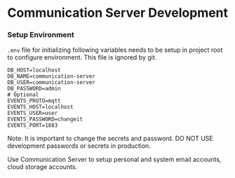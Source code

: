 # Communication Server Development

### Setup Environment

`.env` file for initializing following variables needs to be setup in project root to configure environment. This file is ignored by git.

```shell
DB_HOST=localhost
DB_NAME=communication-server
DB_USER=communication-server
DB_PASSWORD=admin
# Optional
EVENTS_PROTO=mqtt
EVENTS_HOST=localhost
EVENTS_USER=user
EVENTS_PASSWORD=changeit
EVENTS_PORT=1883
```

Note: It is important to change the secrets and password. DO NOT USE development passwords or secrets in production.

Use Communication Server to setup personal and system email accounts, cloud storage accounts.
